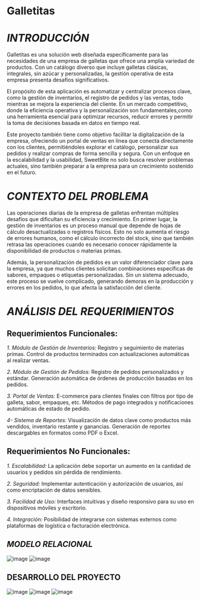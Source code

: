 # Galletitas


# *INTRODUCCIÓN*
Galletitas es una solución web diseñada específicamente para las necesidades de una empresa de galletas que ofrece una amplia variedad de productos. 
Con un catálogo diverso que incluye galletas clásicas, integrales, sin azúcar y personalizadas, la gestión operativa de esta empresa presenta desafíos significativos.

El propósito de esta aplicación es automatizar y centralizar procesos clave, como la gestión de inventarios, el registro de pedidos y las ventas, todo mientras se mejora la experiencia del cliente. 
En un mercado competitivo, donde la eficiencia operativa y la personalización son fundamentales,como una herramienta esencial para optimizar recursos, reducir errores y permitir la toma de decisiones basada en datos en tiempo real.

Este proyecto también tiene como objetivo facilitar la digitalización de la empresa, ofreciendo un portal de ventas en línea que conecta directamente con los clientes, permitiéndoles explorar el catálogo,
personalizar sus pedidos y realizar compras de forma sencilla y segura. Con un enfoque en la escalabilidad y la usabilidad, SweetBite no solo busca resolver problemas actuales, sino también preparar a la empresa para un crecimiento sostenido en el futuro.

# *CONTEXTO DEL PROBLEMA* 
Las operaciones diarias de la empresa de galletas enfrentan múltiples desafíos que dificultan su eficiencia y crecimiento. En primer lugar, la gestión de inventarios es un proceso manual que depende de hojas de cálculo desactualizadas o registros físicos.
Esto no solo aumenta el riesgo de errores humanos, como el cálculo incorrecto del stock, sino que también retrasa las operaciones cuando es necesario conocer rápidamente la disponibilidad de productos o materias primas.

Además, la personalización de pedidos es un valor diferenciador clave para la empresa, ya que muchos clientes solicitan combinaciones específicas de sabores, empaques o etiquetas personalizadas. 
Sin un sistema adecuado, este proceso se vuelve complicado, generando demoras en la producción y errores en los pedidos, lo que afecta la satisfacción del cliente.

# *ANÁLISIS DEL REQUERIMIENTOS*
## Requerimientos Funcionales: 
*1. Módulo de Gestión de Inventarios:*
Registro y seguimiento de materias primas.
Control de productos terminados con actualizaciones automáticas al realizar ventas.

*2. Módulo de Gestión de Pedidos:*
Registro de pedidos personalizados y estándar.
Generación automática de órdenes de producción basadas en los pedidos.

*3. Portal de Ventas:*
E-commerce para clientes finales con filtros por tipo de galleta, sabor, empaques, etc.
Métodos de pago integrados y notificaciones automáticas de estado de pedido.

*4- Sistema de Reportes:*
Visualización de datos clave como productos más vendidos, inventario restante y ganancias.
Generación de reportes descargables en formatos como PDF o Excel.

## Requerimientos No Funcionales:
*1. Escalabilidad:*
La aplicación debe soportar un aumento en la cantidad de usuarios y pedidos sin pérdida de rendimiento.

*2. Seguridad:*
Implementar autenticación y autorización de usuarios, así como encriptación de datos sensibles.

*3. Facilidad de Uso:*
Interfaces intuitivas y diseño responsivo para su uso en dispositivos móviles y escritorio.

*4. Integración:*
Posibilidad de integrarse con sistemas externos como plataformas de logística o facturación electrónica.

## *MODELO RELACIONAL*
![image](https://github.com/user-attachments/assets/3270db58-7edb-4570-a171-bfbe48395e9e)
![image](https://github.com/user-attachments/assets/0e932917-9a49-49fb-8b99-333976a5e4ac)

## DESARROLLO DEL PROYECTO
![image](https://github.com/user-attachments/assets/533a626a-8180-425e-9a2c-bef1a7a99a45)
![image](https://github.com/user-attachments/assets/c922f97a-1276-4056-a2c8-8a21363880ce)
![image](https://github.com/user-attachments/assets/e1c693db-77c6-40ec-a094-3995e82f7aea)





